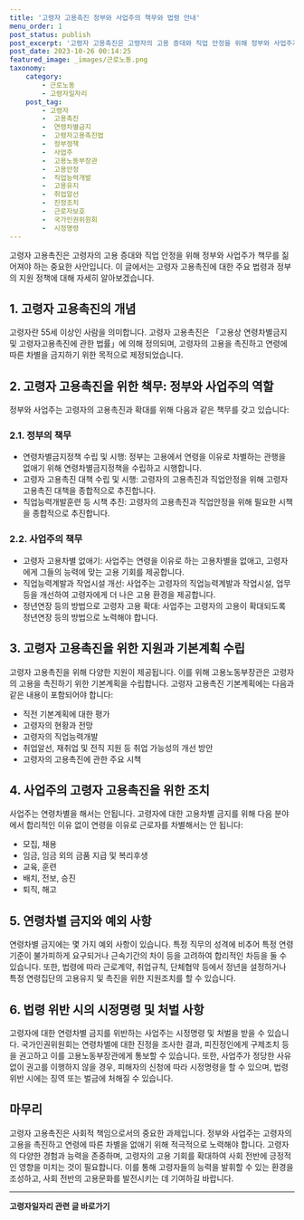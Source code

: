 ```yaml
---
title: '고령자 고용촉진 정부와 사업주의 책무와 법령 안내'
menu_order: 1
post_status: publish
post_excerpt: '고령자 고용촉진은 고령자의 고용 증대와 직업 안정을 위해 정부와 사업주가 책무를 짊어져야 하는 중요한 사안입니다. 이 글에서는 고령자 고용촉진에 대한 주요 법령과 정부의 지원 정책에 대해 자세히 알아보겠습니다.'
post_date: 2023-10-26 00:14:25
featured_image: _images/근로노동.png
taxonomy:
    category:
        - 근로노동
        - 고령자일자리
    post_tag:
        - 고령자
        -  고용촉진
        -  연령차별금지
        -  고령자고용촉진법
        -  정부정책
        -  사업주
        -  고용노동부장관
        -  고용안정
        -  직업능력개발
        -  고용유지
        -  취업알선
        -  진정조치
        -  근로자보호
        -  국가인권위원회
        -  시정명령
---
```




고령자 고용촉진은 고령자의 고용 증대와 직업 안정을 위해 정부와 사업주가 책무를 짊어져야 하는 중요한 사안입니다. 이 글에서는 고령자 고용촉진에 대한 주요 법령과 정부의 지원 정책에 대해 자세히 알아보겠습니다.

## 1. 고령자 고용촉진의 개념

고령자란 55세 이상인 사람을 의미합니다. 고령자 고용촉진은 「고용상 연령차별금지 및 고령자고용촉진에 관한 법률」에 의해 정의되며, 고령자의 고용을 촉진하고 연령에 따른 차별을 금지하기 위한 목적으로 제정되었습니다.

## 2. 고령자 고용촉진을 위한 책무: 정부와 사업주의 역할

정부와 사업주는 고령자의 고용촉진과 확대를 위해 다음과 같은 책무를 갖고 있습니다:

### 2.1. 정부의 책무

- 연령차별금지정책 수립 및 시행: 정부는 고용에서 연령을 이유로 차별하는 관행을 없애기 위해 연령차별금지정책을 수립하고 시행합니다.
- 고령자 고용촉진 대책 수립 및 시행: 고령자의 고용촉진과 직업안정을 위해 고령자 고용촉진 대책을 종합적으로 추진합니다.
- 직업능력개발훈련 등 시책 추진: 고령자의 고용촉진과 직업안정을 위해 필요한 시책을 종합적으로 추진합니다.

### 2.2. 사업주의 책무

- 고령자 고용차별 없애기: 사업주는 연령을 이유로 하는 고용차별을 없애고, 고령자에게 그들의 능력에 맞는 고용 기회를 제공합니다.
- 직업능력계발과 작업시설 개선: 사업주는 고령자의 직업능력계발과 작업시설, 업무 등을 개선하여 고령자에게 더 나은 고용 환경을 제공합니다.
- 정년연장 등의 방법으로 고령자 고용 확대: 사업주는 고령자의 고용이 확대되도록 정년연장 등의 방법으로 노력해야 합니다.

## 3. 고령자 고용촉진을 위한 지원과 기본계획 수립

고령자 고용촉진을 위해 다양한 지원이 제공됩니다. 이를 위해 고용노동부장관은 고령자의 고용을 촉진하기 위한 기본계획을 수립합니다. 고령자 고용촉진 기본계획에는 다음과 같은 내용이 포함되어야 합니다:

- 직전 기본계획에 대한 평가
- 고령자의 현황과 전망
- 고령자의 직업능력개발
- 취업알선, 재취업 및 전직 지원 등 취업 가능성의 개선 방안
- 고령자의 고용촉진에 관한 주요 시책

## 4. 사업주의 고령자 고용촉진을 위한 조치

사업주는 연령차별을 해서는 안됩니다. 고령자에 대한 고용차별 금지를 위해 다음 분야에서 합리적인 이유 없이 연령을 이유로 근로자를 차별해서는 안 됩니다:

- 모집, 채용
- 임금, 임금 외의 금품 지급 및 복리후생
- 교육, 훈련
- 배치, 전보, 승진
- 퇴직, 해고

## 5. 연령차별 금지와 예외 사항

연령차별 금지에는 몇 가지 예외 사항이 있습니다. 특정 직무의 성격에 비추어 특정 연령기준이 불가피하게 요구되거나 근속기간의 차이 등을 고려하여 합리적인 차등을 둘 수 있습니다. 또한, 법령에 따라 근로계약, 취업규칙, 단체협약 등에서 정년을 설정하거나 특정 연령집단의 고용유지 및 촉진을 위한 지원조치를 할 수 있습니다.

## 6. 법령 위반 시의 시정명령 및 처벌 사항

고령자에 대한 연령차별 금지를 위반하는 사업주는 시정명령 및 처벌을 받을 수 있습니다. 국가인권위원회는 연령차별에 대한 진정을 조사한 결과, 피진정인에게 구제조치 등을 권고하고 이를 고용노동부장관에게 통보할 수 있습니다. 또한, 사업주가 정당한 사유 없이 권고를 이행하지 않을 경우, 피해자의 신청에 따라 시정명령을 할 수 있으며, 법령 위반 시에는 징역 또는 벌금에 처해질 수 있습니다.

## 마무리

고령자 고용촉진은 사회적 책임으로서의 중요한 과제입니다. 정부와 사업주는 고령자의 고용을 촉진하고 연령에 따른 차별을 없애기 위해 적극적으로 노력해야 합니다. 고령자의 다양한 경험과 능력을 존중하며, 고령자의 고용 기회를 확대하여 사회 전반에 긍정적인 영향을 미치는 것이 필요합니다. 이를 통해 고령자들의 능력을 발휘할 수 있는 환경을 조성하고, 사회 전반의 고용문화를 발전시키는 데 기여하길 바랍니다.
<!-- wp:separator -->
<hr class="wp-block-separator has-alpha-channel-opacity"/>
<!-- /wp:separator -->

<!-- wp:group {"backgroundColor":"base","layout":{"type":"constrained"}} -->
<div class="wp-block-group has-base-background-color has-background"><!-- wp:paragraph {"align":"center","fontSize":"medium"} -->
<p class="has-text-align-center has-large-font-size"><strong>고령자일자리 관련 글 바로가기</strong></p>
<!-- /wp:paragraph -->


<!-- wp:latest-posts
{"categories":[{"id":10558,"count":19,"description":"","link":"https://uknowlaw.com/category/%ea%b3%a0%eb%a0%b9%ec%9e%90%ec%9d%bc%ec%9e%90%eb%a6%ac/","name":"고령자일자리","slug":"고령자일자리","taxonomy":"category","parent":0,"meta":[],"_links":{"self":[{"href":"https://uknowlaw.com/wp-json/wp/v2/categories/10558"}],"collection":[{"href":"https://uknowlaw.com/wp-json/wp/v2/categories"}],"about":[{"href":"https://uknowlaw.com/wp-json/wp/v2/taxonomies/category"}],"wp:post_type":[{"href":"https://uknowlaw.com/wp-json/wp/v2/posts?categories=10558"}],"curies":[{"name":"wp","href":"https://api.w.org/{rel}","templated":true}]}}],"postsToShow":100,"excerptLength":28,"postLayout":"grid","columns":2,"featuredImageAlign":"left","featuredImageSizeSlug":"large","fontSize":"medium"} /--></div>
<!-- /wp:group -->